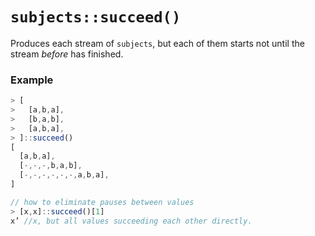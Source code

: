 # `subjects::succeed()`

Produces each stream of `subjects`, but each of them starts not until the stream *before* has finished.

### Example
```js
> [
>   [a,b,a],
>   [b,a,b],
>   [a,b,a],
> ]::succeed()
[
  [a,b,a],
  [-,-,-,b,a,b],
  [-,-,-,-,-,-,a,b,a],
]

// how to eliminate pauses between values
> [x,x]::succeed()[1]
x’ //x, but all values succeeding each other directly.
```
